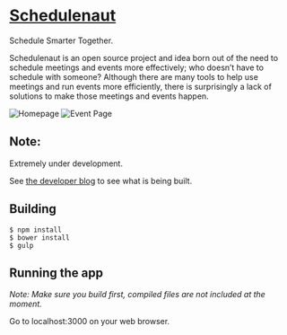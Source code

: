# [Schedulenaut](http://schedulenaut.com)
Schedule Smarter Together.

Schedulenaut is an open source project and idea born out of the need to schedule meetings and events more effectively; who doesn’t have to schedule with someone? Although there are many tools to help use meetings and run events more efficiently, there is surprisingly a lack of solutions to make those meetings and events happen.

![Homepage](http://blog.schedulenaut.com/content/images/2015/03/homepage.JPG)
![Event Page](http://blog.schedulenaut.com/content/images/2015/03/eventpage.PNG)

## Note:
Extremely under development.

See [the developer blog](http://blog.schedulenaut.com) to see what is being built.

## Building
    $ npm install
    $ bower install
    $ gulp

## Running the app
*Note: Make sure you build first, compiled files are not included at the moment.*

Go to localhost:3000 on your web browser.
